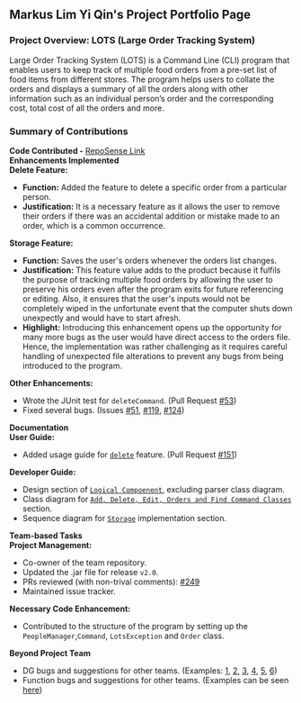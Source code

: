 ## Markus Lim Yi Qin's Project Portfolio Page
### Project Overview: LOTS (Large Order Tracking System)
Large Order Tracking System (LOTS) is a Command Line (CLI) program that enables users to keep track of multiple food orders from a pre-set list of food items from different stores. The program helps users to collate the orders and displays a summary of all the orders along with other information such as an individual person’s order and the corresponding cost, total cost of all the orders and more.
### Summary of Contributions
**Code Contributed -** [RepoSense Link](https://nus-cs2113-ay2122s1.github.io/tp-dashboard/?search=&sort=groupTitle&sortWithin=title&timeframe=commit&mergegroup=&groupSelect=groupByRepos&breakdown=true&checkedFileTypes=docs~functional-code~test-code~other&since=2021-09-25&tabOpen=true&tabType=authorship&tabAuthor=markuslyq&tabRepo=AY2122S1-CS2113-T13-2%2Ftp%5Bmaster%5D&authorshipIsMergeGroup=false&authorshipFileTypes=docs~functional-code~test-code&authorshipIsBinaryFileTypeChecked=false)  
**Enhancements Implemented**  
**Delete Feature:**
* **Function:** Added the feature to delete a specific order from a particular person.
* **Justification:** It is a necessary feature as it allows the user to remove their orders if there was an accidental addition or mistake made to an order, which is a common occurrence.  

**Storage Feature:**
* **Function:** Saves the user's orders whenever the orders list changes.
* **Justification:** This feature value adds to the product because it fulfils the purpose of tracking multiple food orders by allowing the user to preserve his orders even after the program exits for future referencing or editing. Also, it ensures that the user's inputs would not be completely wiped in the unfortunate event that the computer shuts down unexpectly and would have to start afresh. 
* **Highlight:** Introducing this enhancement opens up the opportunity for many more bugs as the user would have direct access to the orders file. Hence, the implementation was rather challenging as it requires careful handling of unexpected file alterations to prevent any bugs from being introduced to the program. 

**Other Enhancements:**
* Wrote the JUnit test for `deleteCommand`. (Pull Request [#53](https://github.com/AY2122S1-CS2113-T13-2/tp/pull/53))
* Fixed several bugs. (Issues [#51](https://github.com/AY2122S1-CS2113-T13-2/tp/issues/51), [#119](https://github.com/AY2122S1-CS2113-T13-2/tp/issues/119), [#124](https://github.com/AY2122S1-CS2113-T13-2/tp/issues/124))

**Documentation**   
**User Guide:**
  * Added usage guide for [`delete`](https://ay2122s1-cs2113-t13-2.github.io/tp/UserGuide.html#deleting-orders-delete) feature. (Pull Request [#151](https://github.com/AY2122S1-CS2113-T13-2/tp/pull/151))

**Developer Guide:**
  * Design section of [`Logical Compoenent`](https://ay2122s1-cs2113-t13-2.github.io/tp/DeveloperGuide.html#logical-component), excluding parser class diagram. 
  * Class diagram for [`Add, Delete, Edit, Orders and Find Command Classes`](https://ay2122s1-cs2113-t13-2.github.io/tp/DeveloperGuide.html#add-delete-edit-orders-and-find-command-classes) section.
  * Sequence diagram for [`Storage`](https://ay2122s1-cs2113-t13-2.github.io/tp/DeveloperGuide.html#storage) implementation section.

**Team-based Tasks**  
**Project Management:**
* Co-owner of the team repository.
* Updated the .jar file for release `v2.0`.
* PRs reviewed (with non-trival comments): [#249](https://github.com/AY2122S1-CS2113-T13-2/tp/pull/249) 
* Maintained issue tracker.

**Necessary Code Enhancement:** 
* Contributed to the structure of the program by setting up the `PeopleManager`,`Command`, `LotsException` and `Order` class.

**Beyond Project Team**
* DG bugs and suggestions for other teams. (Examples: [1](https://github.com/nus-cs2113-AY2122S1/tp/pull/41/files#r738028340), [2](https://github.com/nus-cs2113-AY2122S1/tp/pull/41/files#r738029816), [3](https://github.com/nus-cs2113-AY2122S1/tp/pull/41/files#r738031424), [4](https://github.com/nus-cs2113-AY2122S1/tp/pull/41/files#r738036851), [5](https://github.com/nus-cs2113-AY2122S1/tp/pull/41/files#r738034950), [6](https://github.com/nus-cs2113-AY2122S1/tp/pull/41/files#r738038405))
* Function bugs and suggestions for other teams. (Examples can be seen [here](https://github.com/markuslyq/ped/issues))
